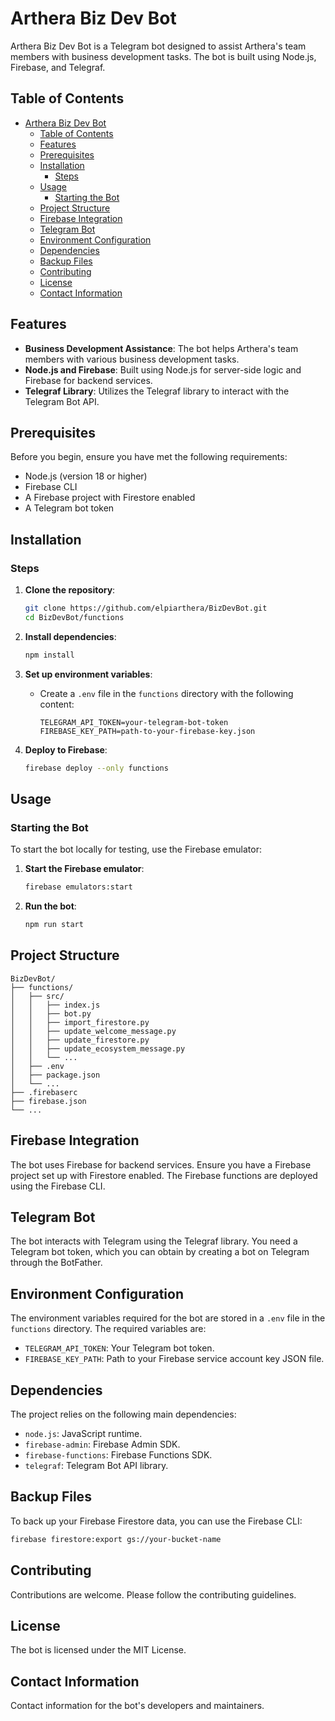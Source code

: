 # Arthera Biz Dev Bot

Arthera Biz Dev Bot is a Telegram bot designed to assist Arthera's team members with business development tasks. The bot is built using Node.js, Firebase, and Telegraf.

## Table of Contents

- [Arthera Biz Dev Bot](#arthera-biz-dev-bot)
  - [Table of Contents](#table-of-contents)
  - [Features](#features)
  - [Prerequisites](#prerequisites)
  - [Installation](#installation)
    - [Steps](#steps)
  - [Usage](#usage)
    - [Starting the Bot](#starting-the-bot)
  - [Project Structure](#project-structure)
  - [Firebase Integration](#firebase-integration)
  - [Telegram Bot](#telegram-bot)
  - [Environment Configuration](#environment-configuration)
  - [Dependencies](#dependencies)
  - [Backup Files](#backup-files)
  - [Contributing](#contributing)
  - [License](#license)
  - [Contact Information](#contact-information)

## Features

- **Business Development Assistance**: The bot helps Arthera's team members with various business development tasks.
- **Node.js and Firebase**: Built using Node.js for server-side logic and Firebase for backend services.
- **Telegraf Library**: Utilizes the Telegraf library to interact with the Telegram Bot API.

## Prerequisites

Before you begin, ensure you have met the following requirements:

- Node.js (version 18 or higher)
- Firebase CLI
- A Firebase project with Firestore enabled
- A Telegram bot token

## Installation

### Steps

1. **Clone the repository**:
   ```bash
   git clone https://github.com/elpiarthera/BizDevBot.git
   cd BizDevBot/functions
   ```

2. **Install dependencies**:
   ```bash
   npm install
   ```

3. **Set up environment variables**:
   - Create a `.env` file in the `functions` directory with the following content:
     ```plaintext
     TELEGRAM_API_TOKEN=your-telegram-bot-token
     FIREBASE_KEY_PATH=path-to-your-firebase-key.json
     ```

4. **Deploy to Firebase**:
   ```bash
   firebase deploy --only functions
   ```

## Usage

### Starting the Bot

To start the bot locally for testing, use the Firebase emulator:

1. **Start the Firebase emulator**:
   ```bash
   firebase emulators:start
   ```

2. **Run the bot**:
   ```bash
   npm run start
   ```

## Project Structure

```
BizDevBot/
├── functions/
│   ├── src/
│   │   ├── index.js
│   │   ├── bot.py
│   │   ├── import_firestore.py
│   │   ├── update_welcome_message.py
│   │   ├── update_firestore.py
│   │   ├── update_ecosystem_message.py
│   │   └── ...
│   ├── .env
│   ├── package.json
│   └── ...
├── .firebaserc
├── firebase.json
└── ...
```

## Firebase Integration

The bot uses Firebase for backend services. Ensure you have a Firebase project set up with Firestore enabled. The Firebase functions are deployed using the Firebase CLI.

## Telegram Bot

The bot interacts with Telegram using the Telegraf library. You need a Telegram bot token, which you can obtain by creating a bot on Telegram through the BotFather.

## Environment Configuration

The environment variables required for the bot are stored in a `.env` file in the `functions` directory. The required variables are:

- `TELEGRAM_API_TOKEN`: Your Telegram bot token.
- `FIREBASE_KEY_PATH`: Path to your Firebase service account key JSON file.

## Dependencies

The project relies on the following main dependencies:

- `node.js`: JavaScript runtime.
- `firebase-admin`: Firebase Admin SDK.
- `firebase-functions`: Firebase Functions SDK.
- `telegraf`: Telegram Bot API library.

## Backup Files

To back up your Firebase Firestore data, you can use the Firebase CLI:

```bash
firebase firestore:export gs://your-bucket-name
```

## Contributing

Contributions are welcome. Please follow the contributing guidelines.

## License

The bot is licensed under the MIT License.

## Contact Information

Contact information for the bot's developers and maintainers.
